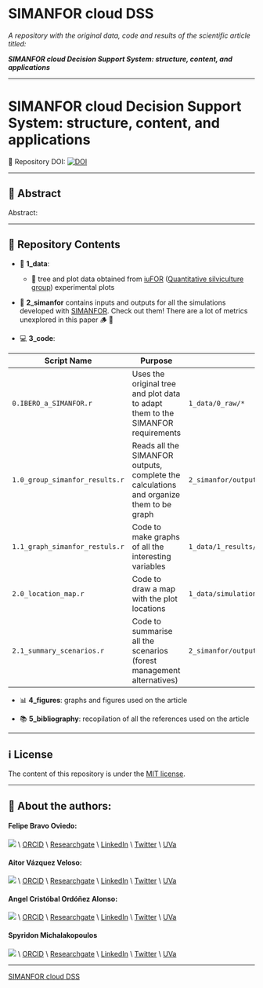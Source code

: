 # SIMANFOR cloud DSS

*A repository with the original data, code and results of the scientific article titled:*

***SIMANFOR cloud Decision Support System: structure, content, and applications***

---

# SIMANFOR cloud Decision Support System: structure, content, and applications 

:open_file_folder: Repository DOI: [![DOI](https://zenodo.org/badge/713296626.svg)](https://zenodo.org/doi/10.5281/zenodo.12772484)

---

## :book: Abstract

Abstract: 

---

## :file_folder: Repository Contents

- :floppy_disk: **1_data**:
            
    - :deciduous_tree: tree and plot data obtained from [iuFOR](https://iufor.uva.es) ([Quantitative silviculture group](https://github.com/iuFOR-QuantitativeForestry)) experimental plots


- :seedling: **2_simanfor** contains inputs and outputs for all the simulations developed with [SIMANFOR](www.simanfor.es). Check out them! There are a lot of metrics unexplored in this paper :wood: :maple_leaf:

- :computer: **3_code**:


| Script Name     | Purpose               | Input                    | Output                   |
|-----------------|-----------------------|--------------------------|--------------------------|
| `0.IBERO_a_SIMANFOR.r`| Uses the original tree and plot data to adapt them to the SIMANFOR requirements| `1_data/0_raw/*` | `2_simanfor/input/*`
| `1.0_group_simanfor_results.r`| Reads all the SIMANFOR outputs, complete the calculations and organize them to be graph | `2_simanfor/output/*` | `1_data/simulation_results.RData` |
| `1.1_graph_simanfor_restuls.r` | Code to make graphs of all the interesting variables | `1_data/1_results/simulation_results.RData` | `4_figures/simulation_graphs/*` |
| `2.0_location_map.r` | Code to draw a map with the plot locations | `1_data/simulation_results.RData` | `4_figures/plot_map_Spain.png` |
| `2.1_summary_scenarios.r` | Code to summarise all the scenarios (forest management alternatives) | `2_simanfor/output/*` | `4_figures/summary_scenarios*` |

- :bar_chart: **4_figures**: graphs and figures used on the article

- :books: **5_bibliography**: recopilation of all the references used on the article

---

## :information_source: License

The content of this repository is under the [MIT license](./LICENSE).

---

## :link: About the authors:

#### Felipe Bravo Oviedo:

[![](https://github.com/Felipe-Bravo.png?size=50)](https://github.com/Felipe-Bravo) \\
[ORCID](https://orcid.org/0000-0001-7348-6695) \\
[Researchgate](https://www.researchgate.net/profile/Felipe-Bravo-11) \\
[LinkedIn](https://www.linkedin.com/in/felipebravooviedo) \\
[Twitter](https://twitter.com/fbravo_SFM) \\
[UVa](https://portaldelaciencia.uva.es/investigadores/181874/detalle)

#### Aitor Vázquez Veloso:

[![](https://github.com/aitorvv.png?size=50)](https://github.com/aitorvv) \\
[ORCID](https://orcid.org/0000-0003-0227-506X) \\
[Researchgate](https://www.researchgate.net/profile/Aitor_Vazquez_Veloso) \\
[LinkedIn](https://www.linkedin.com/in/aitorvazquezveloso/) \\
[Twitter](https://twitter.com/aitorvv) \\
[UVa](https://portaldelaciencia.uva.es/investigadores/178830/detalle)

#### Angel Cristóbal Ordóñez Alonso:

[![](https://github.com/acristo.png?size=50)](https://github.com/acristo) \\
[ORCID](https://orcid.org/0000-0001-5354-3760) \\
[Researchgate](https://www.researchgate.net/profile/Cristobal-Ordonez-Alonso) \\
[LinkedIn](https://www.linkedin.com/in/cristobal-ordonez-b6a97244/) \\
[Twitter](https://twitter.com/OrdonezAC) \\
[UVa](https://portaldelaciencia.uva.es/investigadores/181312/detalle)

#### Spyridon Michalakopoulos

[![](https://github.com/spirosmichalak.png?size=50)](https://github.com/spirosmichalak) \\
[ORCID](https://orcid.org/0000-0002-6262-8982) \\
[Researchgate](https://www.researchgate.net/profile/Spiros-Michalakopoulos) \\
[LinkedIn](https://www.linkedin.com/in/spiros-michalakopoulos/?originalSubdomain=es) \\
[Twitter](https://twitter.com/spirosmichalak) \\
[UVa](https://portaldelaciencia.uva.es/investigadores/988349/detalle)

---


[SIMANFOR cloud DSS](https://github.com/aitorvv/SIMANFOR_cloud_DSS) 
